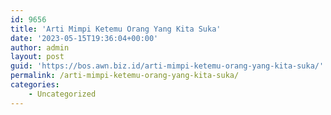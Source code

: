 ```yaml
---
id: 9656
title: 'Arti Mimpi Ketemu Orang Yang Kita Suka'
date: '2023-05-15T19:36:04+00:00'
author: admin
layout: post
guid: 'https://bos.awn.biz.id/arti-mimpi-ketemu-orang-yang-kita-suka/'
permalink: /arti-mimpi-ketemu-orang-yang-kita-suka/
categories:
    - Uncategorized
---
```


